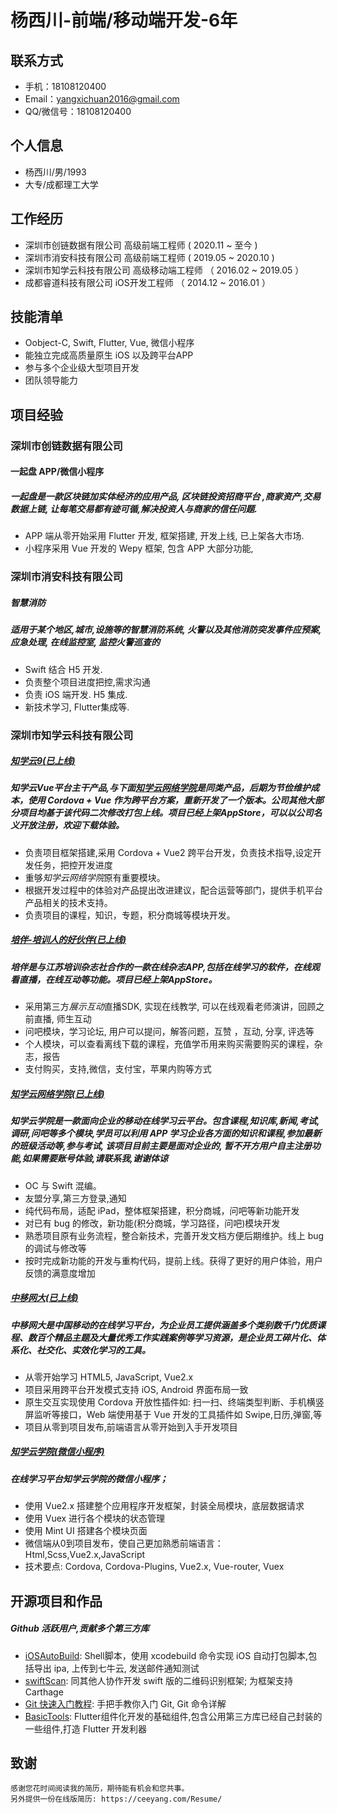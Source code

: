 # 杨西川-前端/移动端开发-6年

## 联系方式
+ 手机：18108120400
+ Email：yangxichuan2016@gmail.com
+ QQ/微信号：18108120400

## 个人信息
+ 杨西川/男/1993
+ 大专/成都理工大学

## 工作经历
+ 深圳市创链数据有限公司     高级前端工程师  ( 2020.11 ~ 至今 )
+ 深圳市消安科技有限公司     高级前端工程师  ( 2019.05 ~ 2020.10 )  
+ 深圳市知学云科技有限公司     高级移动端工程师 （ 2016.02 ~ 2019.05 ）
+ 成都睿道科技有限公司     iOS开发工程师 （ 2014.12 ~ 2016.01 ）　

## 技能清单
- Oobject-C, Swift, Flutter, Vue, 微信小程序
- 能独立完成高质量原生 iOS 以及跨平台APP
- 参与多个企业级大型项目开发
- 团队领导能力

## 项目经验

### 深圳市创链数据有限公司
#### 一起盘 APP/微信小程序
##### 一起盘是一款区块链加实体经济的应用产品, 区块链投资招商平台 ,商家资产,交易数据上链, 让每笔交易都有迹可循,解决投资人与商家的信任问题.
+ APP 端从零开始采用 Flutter 开发, 框架搭建, 开发上线, 已上架各大市场.
+ 小程序采用 Vue 开发的 Wepy 框架, 包含 APP 大部分功能,

### 深圳市消安科技有限公司
##### 智慧消防
##### 适用于某个地区,城市,设施等的智慧消防系统, 火警以及其他消防突发事件应预案, 应急处理, 在线监控室, 监控火警巡查的
+ Swift 结合 H5 开发.
+ 负责整个项目进度把控,需求沟通
+ 负责 iOS 端开发. H5 集成.
+ 新技术学习, Flutter集成等.

###  深圳市知学云科技有限公司
##### [知学云9(已上线)][205]
##### 知学云Vue平台主干产品,与下面[知学云网络学院][203]是同类产品，后期为节俭维护成本，使用 Cordova + Vue 作为跨平台方案，重新开发了一个版本。公司其他大部分项目均基于该代码二次修改打包上线。项目已经上架AppStore，可以以公司名义开放注册，欢迎下载体验。
+ 负责项目框架搭建,采用 Cordova + Vue2 跨平台开发，负责技术指导,设定开发任务，把控开发进度
+ 重够*知学云网络学院*原有重要模块。
+ 根据开发过程中的体验对产品提出改进建议，配合运营等部门，提供手机平台产品相关的技术支持。
+ 负责项目的课程，知识，专题，积分商城等模块开发。

#####  [培伴-培训人的好伙伴(已上线)][206]
##### 培伴是与江苏培训杂志社合作的一款在线杂志APP,包括在线学习的软件，在线观看直播，在线互动等功能。项目已经上架AppStore。
+ 采用第三方*展示互动*直播SDK, 实现在线教学, 可以在线观看老师演讲，回顾之前直播, 师生互动
+ 问吧模块，学习论坛, 用户可以提问，解答问题，互赞 ，互动, 分享, 评选等
+ 个人模块，可以查看离线下载的课程，充值学币用来购买需要购买的课程，杂志，报告
+ 支付购买，支持,微信，支付宝，苹果内购等方式

##### [知学云网络学院(已上线)][203]
##### 知学云学院是一款面向企业的移动在线学习云平台。包含课程,知识库,新闻,考试,调研,问吧等多个模块,学员可以利用 APP 学习企业各方面的知识和课程,参加最新的班级活动等,参与考试, 该项目目前主要是面对企业的, 暂不开方用户自主注册功能,如果需要账号体验,请联系我,谢谢体谅
+ OC 与 Swift 混编。
+ 友盟分享,第三方登录,通知
+ 纯代码布局，适配 iPad，整体框架搭建，积分商城，问吧等新功能开发
+ 对已有 bug 的修改，新功能(积分商城，学习路径，问吧)模块开发
+ 熟悉项目原有业务流程，整合新技术，完善开发文档方便后期维护。线上 bug 的调试与修改等
+ 按时完成新功能的开发与重构代码，提前上线。获得了更好的用户体验，用户反馈的满意度增加

##### [中移网大(已上线)][201]
##### 中移网大是中国移动的在线学习平台，为企业员工提供涵盖多个类别数千门优质课程、数百个精品主题及大量优秀工作实践案例等学习资源，是企业员工碎片化、体系化、社交化、实效化学习的工具。
+ 从零开始学习 HTML5, JavaScript, Vue2.x
+ 项目采用跨平台开发模式支持 iOS, Android 界面布局一致
+ 原生交互实现使用 Cordova 开放性插件如: 扫一扫、终端类型判断、手机横竖屏监听等接口，Web 端使用基于 Vue 开发的工具插件如 Swipe,日历,弹窗,等
+ 项目从零到项目发布,前端语言从零开始到入手开发项目

##### [知学云学院(微信小程序)][200]
##### 在线学习平台知学云学院的微信小程序；</br>
+ 使用 Vue2.x 搭建整个应用程序开发框架，封装全局模块，底层数据请求
+ 使用 Vuex 进行各个模块的状态管理
+ 使用 Mint UI 搭建各个模块页面
+ 微信端从0到项目发布，使自己更加熟悉前端语言：Html,Scss,Vue2.x,JavaScript
+ 技术要点: Cordova, Cordova-Plugins, Vue2.x, Vue-router, Vuex

## 开源项目和作品
##### Github 活跃用户,贡献多个第三方库
- [iOSAutoBuild][000]: Shell脚本，使用 xcodebuild 命令实现 iOS 自动打包脚本,包括导出 ipa, 上传到七牛云, 发送邮件通知测试
- [swiftScan][001]: 同其他人协作开发 swift 版的二维码识别框架; 为框架支持 Carthage
- [Git 快速入门教程][100]: 手把手教你入门 Git, Git 命令详解
- [BasicTools][002]: Flutter组件化开发的基础组件,包含公用第三方库已经自己封装的一些组件,打造 Flutter 开发利器


## 致谢
    感谢您花时间阅读我的简历，期待能有机会和您共事。
    另外提供一份在线版简历: https://ceeyang.com/Resume/


[300]:http://h5.bo2.space/#/login
[301]:http://h5.lovc.one

[200]:https://demo.zhixueyun.com/wechat/#/
[201]:https://itunes.apple.com/cn/app/%E4%B8%AD%E7%A7%BB%E7%BD%91%E5%A4%A7/id1313669861?mt=8
[202]:https://itunes.apple.com/cn/app/pei-ban-pei-xun-ren-hao-huo/id1072624547?l=en&mt=8
[203]:https://itunes.apple.com/cn/app/zhi-xue-yun-xue-yuan/id1066182728?l=en&mt=8
[204]:https://www.pgyer.com/msvodx
[205]:https://itunes.apple.com/cn/app/%E7%9F%A5%E5%AD%A6%E4%BA%919/id1345750413?mt=8
[206]:https://itunes.apple.com/cn/app/pei-ban-pei-xun-ren-hao-huo/id1072624547?l=en&mt=8


[000]:https://github.com/ceeyang/iOSAutoBuild
[001]:https://github.com/ceeyang/swiftScan
[002]:https://github.com/ceeyang/BasicTool
[003]:https://ceeyang.com/Resume/

[100]:http://ceeyang.com/blog/2017/06/25/Git-%E5%BF%AB%E9%80%9F%E5%85%A5%E9%97%A8%E6%95%99%E7%A8%8B/
[101]:http://ceeyang.com/blog/2017/01/05/App-Hotfix(%E7%83%AD%E4%BF%AE%E5%A4%8D)%E8%AF%A6%E8%A7%A3/
